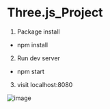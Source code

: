 # Three.js_Project

1. Package install
  - npm install

2. Run dev server
  - npm start

3. visit localhost:8080

![image](https://github.com/dsjk3172/Three.js_Project/assets/49221672/1465a109-4d05-4caa-8631-a351ae1cc42c)
